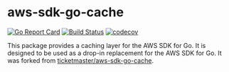 # aws-sdk-go-cache

[![Go Report Card][GoReportImg]][GoReportUrl]
[![Build Status][BuildStatusImg]][BuildMasterUrl]
[![codecov][CodecovImg]][CodecovUrl]

This package provides a caching layer for the AWS SDK for Go. It is designed to be used as a drop-in replacement for the AWS SDK for Go. It was forked from [ticketmaster/aws-sdk-go-cache](https://github.com/ticketmaster/aws-sdk-go-cache).


<!-- Markdown link -->
[GoReportImg]: https://goreportcard.com/badge/github.com/keikoproj/aws-sdk-go-cache
[GoReportUrl]: https://goreportcard.com/report/github.com/keikoproj/aws-sdk-go-cache

[BuildStatusImg]: https://github.com/keikoproj/aws-sdk-go-cache/actions/workflows/unit-test.yaml/badge.svg?branch=master
[BuildMasterUrl]: https://github.com/keikoproj/aws-sdk-go-cache/actions/workflows/unit-test.yaml

[CodecovImg]: https://codecov.io/gh/keikoproj/aws-sdk-go-cache/branch/master/graph/badge.svg
[CodecovUrl]: https://codecov.io/gh/keikoproj/aws-sdk-go-cache

